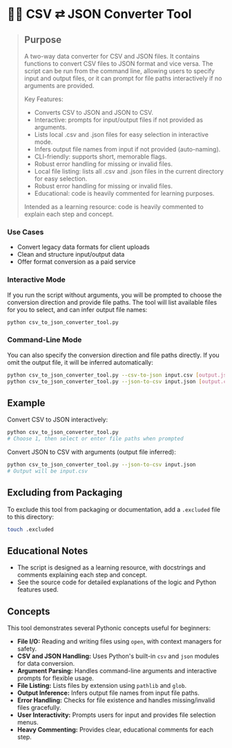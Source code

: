 # 🧙‍♂️ CSV ⇄ JSON Converter Tool

> ## Purpose
> A two-way data converter for CSV and JSON files. It contains functions to convert CSV files to JSON format and vice versa. The script can be run from the command line, allowing users to specify input and output files, or it can prompt for file paths interactively if no arguments are provided.
>
> Key Features:
> - Converts CSV to JSON and JSON to CSV.
> - Interactive: prompts for input/output files if not provided as arguments.
> - Lists local .csv and .json files for easy selection in interactive mode.
> - Infers output file names from input if not provided (auto-naming).
> - CLI-friendly: supports short, memorable flags.
> - Robust error handling for missing or invalid files.
> - Local file listing: lists all .csv and .json files in the current directory for easy selection.
> - Robust error handling for missing or invalid files.
> - Educational: code is heavily commented for learning purposes.
>
> Intended as a learning resource: code is heavily commented to explain each step and concept.
### Use Cases
- Convert legacy data formats for client uploads
- Clean and structure input/output data
- Offer format conversion as a paid service

### Interactive Mode
If you run the script without arguments, you will be prompted to choose the conversion direction and provide file paths. The tool will list available files for you to select, and can infer output file names:

```bash
python csv_to_json_converter_tool.py
```

### Command-Line Mode
You can also specify the conversion direction and file paths directly. If you omit the output file, it will be inferred automatically:

```bash
python csv_to_json_converter_tool.py --csv-to-json input.csv [output.json]
python csv_to_json_converter_tool.py --json-to-csv input.json [output.csv]
```

## Example

Convert CSV to JSON interactively:
```bash
python csv_to_json_converter_tool.py
# Choose 1, then select or enter file paths when prompted
```

Convert JSON to CSV with arguments (output file inferred):
```bash
python csv_to_json_converter_tool.py --json-to-csv input.json
# Output will be input.csv
```

## Excluding from Packaging
To exclude this tool from packaging or documentation, add a `.excluded` file to this directory:
```bash
touch .excluded
```

## Educational Notes
- The script is designed as a learning resource, with docstrings and comments explaining each step and concept.
- See the source code for detailed explanations of the logic and Python features used.

## Concepts

This tool demonstrates several Pythonic concepts useful for beginners:

- **File I/O:** Reading and writing files using `open`, with context managers for safety.
- **CSV and JSON Handling:** Uses Python's built-in `csv` and `json` modules for data conversion.
- **Argument Parsing:** Handles command-line arguments and interactive prompts for flexible usage.
- **File Listing:** Lists files by extension using `pathlib` and `glob`.
- **Output Inference:** Infers output file names from input file paths.
- **Error Handling:** Checks for file existence and handles missing/invalid files gracefully.
- **User Interactivity:** Prompts users for input and provides file selection menus.
- **Heavy Commenting:** Provides clear, educational comments for each step.
